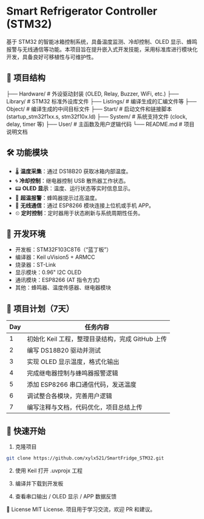 # Smart Refrigerator Controller (STM32)

基于 STM32 的智能冰箱控制系统，具备温度监测、冷却控制、OLED 显示、蜂鸣报警与无线通信等功能。本项目旨在提升嵌入式开发技能，采用标准库进行模块化开发，具备良好可移植性与可维护性。

## 🧱 项目结构

├── Hardware/ # 外设驱动封装 (OLED, Relay, Buzzer, WiFi, etc.)
├── Library/ # STM32 标准外设库文件
├── Listings/ # 编译生成的汇编文件等
├── Object/ # 编译生成的中间目标文件
├── Start/ # 启动文件和链接脚本 (startup_stm32f1xx.s, stm32f10x.ld)
├── System/ # 系统支持文件 (clock, delay, timer 等)
├── User/ # 主函数及用户逻辑代码
└── README.md # 项目说明文档



## 🛠 功能模块

- 🌡 **温度采集**：通过 DS18B20 获取冰箱内部温度。
- 🌀 **冷却控制**：继电器控制 USB 散热器工作状态。
- 📟 **OLED 显示**：温度、运行状态等实时信息显示。
- 📢 **超温报警**：蜂鸣器提示过高温度。
- 📶 **无线通信**：通过 ESP8266 模块连接上位机或手机 APP。
- ⏲ **定时控制**：定时器用于状态刷新与系统周期性任务。

## 🔧 开发环境

- 开发板：STM32F103C8T6（“蓝丁板”）
- 编译器：Keil uVision5 + ARMCC
- 烧录器：ST-Link
- 显示模块：0.96" I2C OLED
- 通讯模块：ESP8266 (AT 指令方式)
- 其他：蜂鸣器、温度传感器、继电器模块



## 📅 项目计划（7天）

| Day  | 任务内容                                         |
| ---- | ------------------------------------------------ |
| 1    | 初始化 Keil 工程，整理目录结构，完成 GitHub 上传 |
| 2    | 编写 DS18B20 驱动并测试                          |
| 3    | 实现 OLED 显示温度，格式化输出                   |
| 4    | 完成继电器控制与蜂鸣器报警逻辑                   |
| 5    | 添加 ESP8266 串口通信代码，发送温度              |
| 6    | 调试整合各模块，完善用户逻辑                     |
| 7    | 编写注释与文档，代码优化，项目总结上传           |



## 🚀 快速开始

1. 克隆项目

```bash
git clone https://github.com/xylx521/SmartFridge_STM32.git
```

2. 使用 Keil 打开 .uvprojx 工程

3. 编译并下载到开发板

4. 查看串口输出 / OLED 显示 / APP 数据反馈


📄 License
MIT License. 项目用于学习交流，欢迎 PR 和建议。